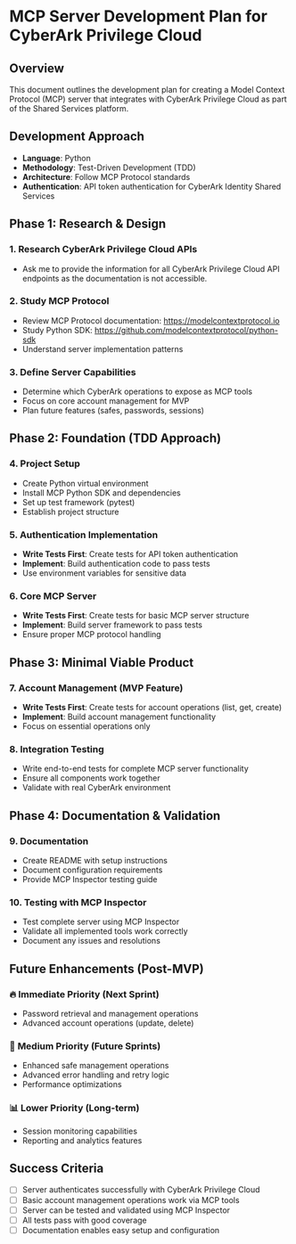 # MCP Server Development Plan for CyberArk Privilege Cloud

## Overview
This document outlines the development plan for creating a Model Context Protocol (MCP) server that integrates with CyberArk Privilege Cloud as part of the Shared Services platform.

## Development Approach
- **Language**: Python
- **Methodology**: Test-Driven Development (TDD)
- **Architecture**: Follow MCP Protocol standards
- **Authentication**: API token authentication for CyberArk Identity Shared Services

## Phase 1: Research & Design

### 1. Research CyberArk Privilege Cloud APIs
- Ask me to provide the information for all CyberArk Privilege Cloud API endpoints as the documentation is not accessible.

### 2. Study MCP Protocol
- Review MCP Protocol documentation: https://modelcontextprotocol.io
- Study Python SDK: https://github.com/modelcontextprotocol/python-sdk
- Understand server implementation patterns

### 3. Define Server Capabilities
- Determine which CyberArk operations to expose as MCP tools
- Focus on core account management for MVP
- Plan future features (safes, passwords, sessions)

## Phase 2: Foundation (TDD Approach)

### 4. Project Setup
- Create Python virtual environment
- Install MCP Python SDK and dependencies
- Set up test framework (pytest)
- Establish project structure

### 5. Authentication Implementation
- **Write Tests First**: Create tests for API token authentication
- **Implement**: Build authentication code to pass tests
- Use environment variables for sensitive data

### 6. Core MCP Server
- **Write Tests First**: Create tests for basic MCP server structure
- **Implement**: Build server framework to pass tests
- Ensure proper MCP protocol handling

## Phase 3: Minimal Viable Product

### 7. Account Management (MVP Feature)
- **Write Tests First**: Create tests for account operations (list, get, create)
- **Implement**: Build account management functionality
- Focus on essential operations only

### 8. Integration Testing
- Write end-to-end tests for complete MCP server functionality
- Ensure all components work together
- Validate with real CyberArk environment

## Phase 4: Documentation & Validation

### 9. Documentation
- Create README with setup instructions
- Document configuration requirements
- Provide MCP Inspector testing guide

### 10. Testing with MCP Inspector
- Test complete server using MCP Inspector
- Validate all implemented tools work correctly
- Document any issues and resolutions

## Future Enhancements (Post-MVP)

### 🔥 **Immediate Priority (Next Sprint)**
- Password retrieval and management operations
- Advanced account operations (update, delete)

### 🚀 **Medium Priority (Future Sprints)**  
- Enhanced safe management operations
- Advanced error handling and retry logic
- Performance optimizations

### 📊 **Lower Priority (Long-term)**
- Session monitoring capabilities
- Reporting and analytics features

## Success Criteria
- [ ] Server authenticates successfully with CyberArk Privilege Cloud
- [ ] Basic account management operations work via MCP tools
- [ ] Server can be tested and validated using MCP Inspector
- [ ] All tests pass with good coverage
- [ ] Documentation enables easy setup and configuration